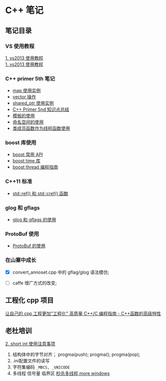 # C++ 笔记

## 笔记目录  
### VS 使用教程   

[1. vs2013 使用教程](./doc/vs2013_usage.md)   
[1. vs2013 使用教程](/dev_tools/cpp/doc/vs2013_usage.md)   

### C++ primer 5th 笔记 
- [ map 使用实例](./doc/cpp_primer_5nd/map_instance.md)    
- [ vector 操作](./doc/cpp_primer_5nd/vector_operation.md)      
- [ shared_ptr 使用实例](./cpp_primer_5nd/doc/shared_ptr.md)    
- [ C++ Primer 5nd 知识点总结](./doc/cpp_primer_5nd/cpp_primer_5nd.md)       
- [ 模板的使用 ](./doc/cpp_primer_5nd/template.md)       
- [ 命名空间的使用 ](./doc/cpp_primer_5nd/namespace.md)       
- [ 类成员函数作为线程函数使用 ](./doc/thread_class_method.md)       
### boost 库使用
- [boost 常用 API](./doc/boost/boost_api_in_ssd.md)   
- [boost time 库](./doc/boost/time.md)   
- [boost thread 编程指南](./doc/boost/thread.md)   
### C++11 标准   
- [std::ref() 和 std::cref() 函数](./doc/c++11/ref_func.md)
### glog 和 gflags
- [glog 和 gflags 的使用](./doc/gflags.md)
### ProtoBuf 使用 
- [ProtoBuf 的使用](./doc/protobuf.md)


### 在山寨中成长      
- [x] convert_annoset.cpp 中的 gflag/glog 语法模仿;   
- [ ] caffe 增广方式的改变;   


## 工程化 cpp 项目       
[让自己的 cpp 工程更加"工程化" ](./doc/projective_cpp.md)
[高质量 C++/C 编程指南 - C++函数的高级特性](./doc/perfect_programing/advance_cpp_features.md)

## 老杜培训
[2. short int 使用注意事项](./doc/shortInt.md)   
1. 结构体中的字节对齐；
progma(push);
progma();
progma(pop);
2. .ini配置文件的读写
3. 字符集编码
`_MBCS, _UNICODE`
4. 多线程
信号量
临界区
[秒杀多线程 more windows]()
